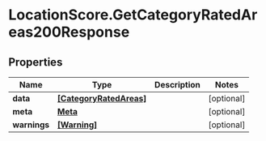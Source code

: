# LocationScore.GetCategoryRatedAreas200Response

## Properties

Name | Type | Description | Notes
------------ | ------------- | ------------- | -------------
**data** | [**[CategoryRatedAreas]**](CategoryRatedAreas.md) |  | [optional] 
**meta** | [**Meta**](Meta.md) |  | [optional] 
**warnings** | [**[Warning]**](Warning.md) |  | [optional] 


